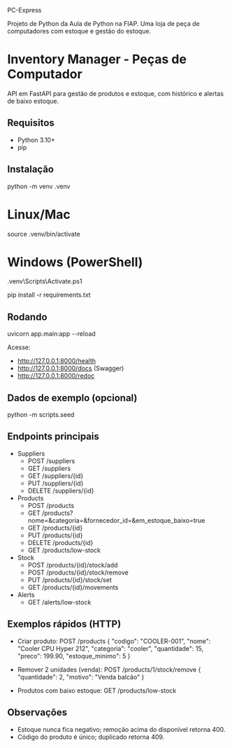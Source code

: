 <p align="center

logo.png

</p

<h1 align="center

# PC-Express
Projeto de Python da Aula de Python na FIAP. Uma loja de peça de computadores com estoque e gestão do estoque.

# Inventory Manager - Peças de Computador

API em FastAPI para gestão de produtos e estoque, com histórico e alertas de baixo estoque.

## Requisitos
- Python 3.10+
- pip

## Instalação
python -m venv .venv
# Linux/Mac
source .venv/bin/activate
# Windows (PowerShell)
.venv\Scripts\Activate.ps1

pip install -r requirements.txt

## Rodando
uvicorn app.main:app --reload

Acesse:
- http://127.0.0.1:8000/health
- http://127.0.0.1:8000/docs (Swagger)
- http://127.0.0.1:8000/redoc

## Dados de exemplo (opcional)
python -m scripts.seed

## Endpoints principais
- Suppliers
  - POST /suppliers
  - GET /suppliers
  - GET /suppliers/{id}
  - PUT /suppliers/{id}
  - DELETE /suppliers/{id}
- Products
  - POST /products
  - GET /products?nome=&categoria=&fornecedor_id=&em_estoque_baixo=true
  - GET /products/{id}
  - PUT /products/{id}
  - DELETE /products/{id}
  - GET /products/low-stock
- Stock
  - POST /products/{id}/stock/add
  - POST /products/{id}/stock/remove
  - PUT /products/{id}/stock/set
  - GET /products/{id}/movements
- Alerts
  - GET /alerts/low-stock

## Exemplos rápidos (HTTP)
- Criar produto:
  POST /products
  {
    "codigo": "COOLER-001",
    "nome": "Cooler CPU Hyper 212",
    "categoria": "cooler",
    "quantidade": 15,
    "preco": 199.90,
    "estoque_minimo": 5
  }

- Remover 2 unidades (venda):
  POST /products/1/stock/remove
  { "quantidade": 2, "motivo": "Venda balcão" }

- Produtos com baixo estoque:
  GET /products/low-stock

## Observações
- Estoque nunca fica negativo; remoção acima do disponível retorna 400.
- Código do produto é único; duplicado retorna 409.
